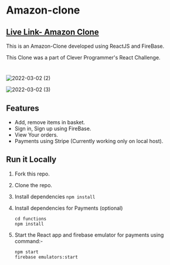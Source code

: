 # Amazon-clone
## [Live Link- Amazon Clone](https://kunal-ahuja-amzon-clone.netlify.app/)

This is an Amazon-Clone developed using ReactJS and FireBase. 

This Clone was a part of Clever Programmer's React Challenge.

#
![2022-03-02 (2)](https://user-images.githubusercontent.com/52367650/156316119-1ac499d7-1c5f-4065-ae32-d12211816831.png)

![2022-03-02 (3)](https://user-images.githubusercontent.com/52367650/156316113-cf00d11d-07dd-495f-8d36-afbd9c711d78.png)

## Features
- Add, remove items in basket.
- Sign in, Sign up using FireBase.
- View Your orders.
- Payments using Stripe (Currently working only on local host).

## Run it Locally 
1) Fork this repo.
2) Clone the repo.
3) Install dependencies ``` npm install ```
4) Install dependencies for Payments (optional)

    ```
    cd functions
    npm install
    ```
5) Start the React app and firebase emulator for payments using command:-
    
    ```
    npm start
    firebase emulators:start
    ```
